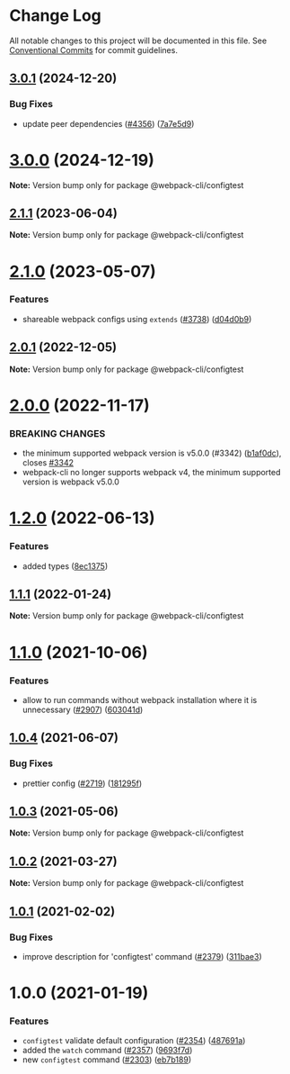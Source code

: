 # Change Log

All notable changes to this project will be documented in this file.
See [Conventional Commits](https://conventionalcommits.org) for commit guidelines.

## [3.0.1](https://github.com/webpack/webpack-cli/compare/@webpack-cli/configtest@3.0.0...@webpack-cli/configtest@3.0.1) (2024-12-20)

### Bug Fixes

- update peer dependencies ([#4356](https://github.com/webpack/webpack-cli/issues/4356)) ([7a7e5d9](https://github.com/webpack/webpack-cli/commit/7a7e5d9f4bd796c7d1089db228b9581e97cc897e))

# [3.0.0](https://github.com/webpack/webpack-cli/compare/@webpack-cli/configtest@2.1.1...@webpack-cli/configtest@3.0.0) (2024-12-19)

**Note:** Version bump only for package @webpack-cli/configtest

## [2.1.1](https://github.com/webpack/webpack-cli/compare/@webpack-cli/configtest@2.1.0...@webpack-cli/configtest@2.1.1) (2023-06-04)

**Note:** Version bump only for package @webpack-cli/configtest

# [2.1.0](https://github.com/webpack/webpack-cli/compare/@webpack-cli/configtest@2.0.1...@webpack-cli/configtest@2.1.0) (2023-05-07)

### Features

- shareable webpack configs using `extends` ([#3738](https://github.com/webpack/webpack-cli/issues/3738)) ([d04d0b9](https://github.com/webpack/webpack-cli/commit/d04d0b98b69948966c8de5dacf771ac324ba5658))

## [2.0.1](https://github.com/webpack/webpack-cli/compare/@webpack-cli/configtest@2.0.0...@webpack-cli/configtest@2.0.1) (2022-12-05)

**Note:** Version bump only for package @webpack-cli/configtest

# [2.0.0](https://github.com/webpack/webpack-cli/compare/@webpack-cli/configtest@1.2.0...@webpack-cli/configtest@2.0.0) (2022-11-17)

### BREAKING CHANGES

- the minimum supported webpack version is v5.0.0 (#3342) ([b1af0dc](https://github.com/webpack/webpack-cli/commit/b1af0dc7ebcdf746bc37889e4c1f978c65acc4a5)), closes [#3342](https://github.com/webpack/webpack-cli/issues/3342)
- webpack-cli no longer supports webpack v4, the minimum supported version is webpack v5.0.0

# [1.2.0](https://github.com/webpack/webpack-cli/compare/@webpack-cli/configtest@1.1.1...@webpack-cli/configtest@1.2.0) (2022-06-13)

### Features

- added types ([8ec1375](https://github.com/webpack/webpack-cli/commit/8ec1375092a6f9676e82fa4231dd88b1016c2302))

## [1.1.1](https://github.com/webpack/webpack-cli/compare/@webpack-cli/configtest@1.1.0...@webpack-cli/configtest@1.1.1) (2022-01-24)

**Note:** Version bump only for package @webpack-cli/configtest

# [1.1.0](https://github.com/webpack/webpack-cli/compare/@webpack-cli/configtest@1.0.4...@webpack-cli/configtest@1.1.0) (2021-10-06)

### Features

- allow to run commands without webpack installation where it is unnecessary ([#2907](https://github.com/webpack/webpack-cli/issues/2907)) ([603041d](https://github.com/webpack/webpack-cli/commit/603041d7e6a9b764bd79d1a8effd22a3e0f019cb))

## [1.0.4](https://github.com/webpack/webpack-cli/compare/@webpack-cli/configtest@1.0.3...@webpack-cli/configtest@1.0.4) (2021-06-07)

### Bug Fixes

- prettier config ([#2719](https://github.com/webpack/webpack-cli/issues/2719)) ([181295f](https://github.com/webpack/webpack-cli/commit/181295fb1b1973c201c221813562219d85b845ae))

## [1.0.3](https://github.com/webpack/webpack-cli/compare/@webpack-cli/configtest@1.0.2...@webpack-cli/configtest@1.0.3) (2021-05-06)

**Note:** Version bump only for package @webpack-cli/configtest

## [1.0.2](https://github.com/webpack/webpack-cli/compare/@webpack-cli/configtest@1.0.1...@webpack-cli/configtest@1.0.2) (2021-03-27)

**Note:** Version bump only for package @webpack-cli/configtest

## [1.0.1](https://github.com/webpack/webpack-cli/compare/@webpack-cli/configtest@1.0.0...@webpack-cli/configtest@1.0.1) (2021-02-02)

### Bug Fixes

- improve description for 'configtest' command ([#2379](https://github.com/webpack/webpack-cli/issues/2379)) ([311bae3](https://github.com/webpack/webpack-cli/commit/311bae336d83424c800e553b6ef40242d967685c))

# 1.0.0 (2021-01-19)

### Features

- `configtest` validate default configuration ([#2354](https://github.com/webpack/webpack-cli/issues/2354)) ([487691a](https://github.com/webpack/webpack-cli/commit/487691abc8d817f5b3c1ab87743d7235ff15d956))
- added the `watch` command ([#2357](https://github.com/webpack/webpack-cli/issues/2357)) ([9693f7d](https://github.com/webpack/webpack-cli/commit/9693f7d9543a8fce610c4ef903ccca0d12d229a1))
- new `configtest` command ([#2303](https://github.com/webpack/webpack-cli/issues/2303)) ([eb7b189](https://github.com/webpack/webpack-cli/commit/eb7b18937d045261a5b20ca8356e8b4ae4dfcaad))
